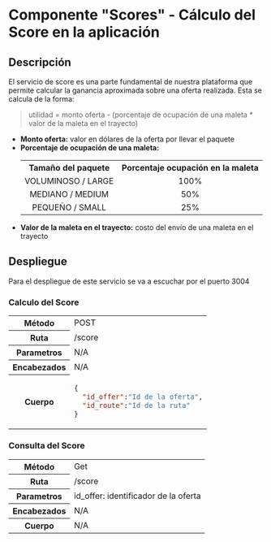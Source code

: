 # Componente "Scores" - Cálculo del Score en la aplicación


## Descripción

El servicio de score es una parte fundamental de nuestra plataforma que permite calcular la ganancia aproximada sobre una oferta realizada. Esta se calcula de la forma:

> utilidad = monto oferta - (porcentaje de ocupación de una maleta * valor de la maleta en el trayecto)

<ul>
<li><strong>Monto oferta:</strong> valor en dólares de la oferta por llevar el paquete</li>
<li><strong>Porcentaje de ocupación de una maleta:</strong>

<table align="center">
<tr>
<th>
Tamaño del paquete
</th>
<th>Porcentaje ocupación en la maleta</th>
</tr>
<tr align="center">
<td>VOLUMINOSO / LARGE</td>
<td>100%</td>
</tr>
<tr align="center">
<td>MEDIANO / MEDIUM</td>
<td>50%</td>
</tr>
<tr align="center">
<td>PEQUEÑO / SMALL</td>
<td>25%</td>
</tr>
</table>
</li>

<li><strong>Valor de la maleta en el trayecto:</strong>
costo del envío de una maleta en el trayecto
</li>
</ul>

## Despliegue

Para el despliegue de este servicio se va a escuchar por el puerto 3004

### Calculo  del Score
<table>
<tr>
<th>Método</th>
<td>POST</td>
</tr>
<tr>
<th>Ruta</th>
<td>/score</td>
</tr>
<tr>
<th>Parametros</th>
<td>N/A</td>
</tr>
<tr>
<th>Encabezados</th>
<td>N/A</td>
</tr>
<tr>
<th>Cuerpo</th>
<td>

```json
{
  "id_offer":"Id de la oferta",
  "id_route":"Id de la ruta"
}

```

</td>
</tr>
</table>

### Consulta del Score
<table>
<tr>
<th>Método</th>
<td>Get</td>
</tr>
<tr>
<th>Ruta</th>
<td>/score</td>
</tr>
<tr>
<th>Parametros</th>
<td>id_offer: identificador de la oferta</td>
</tr>
<tr>
<th>Encabezados</th>
<td>N/A</td>
</tr>
<tr>
<th>Cuerpo</th>
<td>N/A</td>
</tr>
</table>

